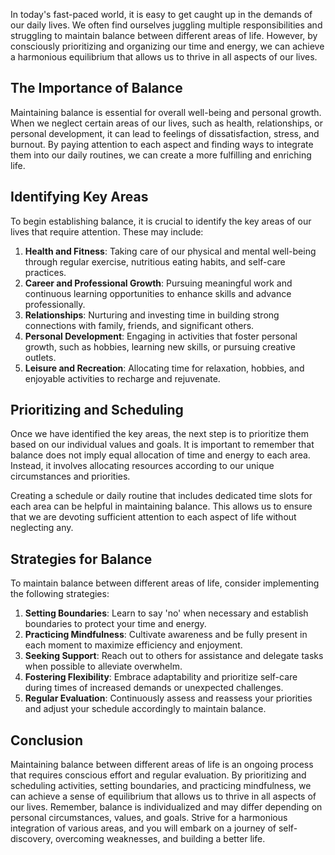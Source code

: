
In today's fast-paced world, it is easy to get caught up in the demands of our daily lives. We often find ourselves juggling multiple responsibilities and struggling to maintain balance between different areas of life. However, by consciously prioritizing and organizing our time and energy, we can achieve a harmonious equilibrium that allows us to thrive in all aspects of our lives.

The Importance of Balance
-------------------------

Maintaining balance is essential for overall well-being and personal growth. When we neglect certain areas of our lives, such as health, relationships, or personal development, it can lead to feelings of dissatisfaction, stress, and burnout. By paying attention to each aspect and finding ways to integrate them into our daily routines, we can create a more fulfilling and enriching life.

Identifying Key Areas
---------------------

To begin establishing balance, it is crucial to identify the key areas of our lives that require attention. These may include:

1. **Health and Fitness**: Taking care of our physical and mental well-being through regular exercise, nutritious eating habits, and self-care practices.
2. **Career and Professional Growth**: Pursuing meaningful work and continuous learning opportunities to enhance skills and advance professionally.
3. **Relationships**: Nurturing and investing time in building strong connections with family, friends, and significant others.
4. **Personal Development**: Engaging in activities that foster personal growth, such as hobbies, learning new skills, or pursuing creative outlets.
5. **Leisure and Recreation**: Allocating time for relaxation, hobbies, and enjoyable activities to recharge and rejuvenate.

Prioritizing and Scheduling
---------------------------

Once we have identified the key areas, the next step is to prioritize them based on our individual values and goals. It is important to remember that balance does not imply equal allocation of time and energy to each area. Instead, it involves allocating resources according to our unique circumstances and priorities.

Creating a schedule or daily routine that includes dedicated time slots for each area can be helpful in maintaining balance. This allows us to ensure that we are devoting sufficient attention to each aspect of life without neglecting any.

Strategies for Balance
----------------------

To maintain balance between different areas of life, consider implementing the following strategies:

1. **Setting Boundaries**: Learn to say 'no' when necessary and establish boundaries to protect your time and energy.
2. **Practicing Mindfulness**: Cultivate awareness and be fully present in each moment to maximize efficiency and enjoyment.
3. **Seeking Support**: Reach out to others for assistance and delegate tasks when possible to alleviate overwhelm.
4. **Fostering Flexibility**: Embrace adaptability and prioritize self-care during times of increased demands or unexpected challenges.
5. **Regular Evaluation**: Continuously assess and reassess your priorities and adjust your schedule accordingly to maintain balance.

Conclusion
----------

Maintaining balance between different areas of life is an ongoing process that requires conscious effort and regular evaluation. By prioritizing and scheduling activities, setting boundaries, and practicing mindfulness, we can achieve a sense of equilibrium that allows us to thrive in all aspects of our lives. Remember, balance is individualized and may differ depending on personal circumstances, values, and goals. Strive for a harmonious integration of various areas, and you will embark on a journey of self-discovery, overcoming weaknesses, and building a better life.
